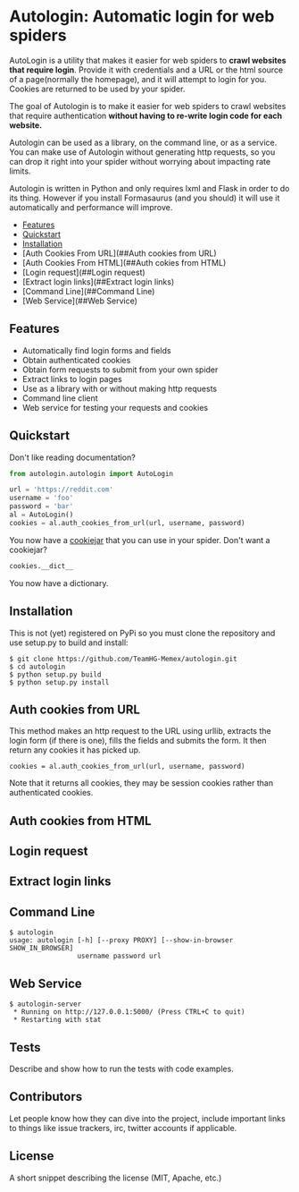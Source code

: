 # Autologin: Automatic login for web spiders
AutoLogin is a utility that makes it easier for web spiders to **crawl websites that require login**. Provide it with credentials and a URL or the html source of a page(normally the homepage), and it will attempt to login for you. Cookies are returned to be used by your spider.

The goal of Autologin is to make it easier for web spiders to crawl websites that require authentication **without having to re-write login code for each website.**

Autologin can be used as a library, on the command line, or as a service. You can make use of Autologin without generating http requests, so you can drop it right into your spider without worrying about impacting rate limits.

Autologin is written in Python and only requires lxml and Flask in order to do its thing. However if you install Formasaurus (and you should) it will use it automatically and performance will improve.

* [Features](##Features)
* [Quickstart](##Quickstart)
* [Installation](##Installation)
* [Auth Cookies From URL](##Auth cookies from URL)
* [Auth Cookies From HTML](##Auth cokies from HTML)
* [Login request](##Login request)
* [Extract login links](##Extract login links)
* [Command Line](##Command Line)
* [Web Service](##Web Service)


## Features
* Automatically find login forms and fields
* Obtain authenticated cookies
* Obtain form requests to submit from your own spider
* Extract links to login pages
* Use as a library with or without making http requests
* Command line client
* Web service for testing your requests and cookies


## Quickstart
Don't like reading documentation? 
```python
from autologin.autologin import AutoLogin

url = 'https://reddit.com'
username = 'foo'
password = 'bar'
al = AutoLogin()
cookies = al.auth_cookies_from_url(url, username, password)
```
You now have a [cookiejar](https://docs.python.org/2/library/cookielib.html) that you can use in your spider.
Don't want a cookiejar? 
```python
cookies.__dict__
```
You now have a dictionary.

## Installation
This is not (yet) registered on PyPi so you must clone the repository and use setup.py to build and install:
```
$ git clone https://github.com/TeamHG-Memex/autologin.git
$ cd autologin
$ python setup.py build
$ python setup.py install
```

## Auth cookies from URL
This method makes an http request to the URL using urllib, extracts the login form (if there is one), fills the fields and submits the form. It then return any cookies it has picked up.
```
cookies = al.auth_cookies_from_url(url, username, password)
```
Note that it returns all cookies, they may be session cookies rather than authenticated cookies.


## Auth cookies from HTML

## Login request

## Extract login links

## Command Line
```
$ autologin
usage: autologin [-h] [--proxy PROXY] [--show-in-browser SHOW_IN_BROWSER]
                 username password url
```

## Web Service
```
$ autologin-server
 * Running on http://127.0.0.1:5000/ (Press CTRL+C to quit)
 * Restarting with stat
```


## Tests

Describe and show how to run the tests with code examples.

## Contributors

Let people know how they can dive into the project, include important links to things like issue trackers, irc, twitter accounts if applicable.

## License

A short snippet describing the license (MIT, Apache, etc.)

